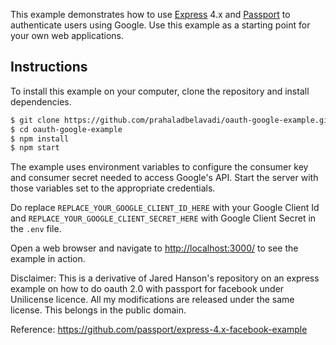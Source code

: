 This example demonstrates how to use [Express](http://expressjs.com/) 4.x and
[Passport](http://passportjs.org/) to authenticate users using Google.  Use
this example as a starting point for your own web applications.

## Instructions

To install this example on your computer, clone the repository and install
dependencies.

```bash
$ git clone https://github.com/prahaladbelavadi/oauth-google-example.git
$ cd oauth-google-example
$ npm install
$ npm start
```

The example uses environment variables to configure the consumer key and
consumer secret needed to access Google's API.  Start the server with those
variables set to the appropriate credentials.

Do replace `REPLACE_YOUR_GOOGLE_CLIENT_ID_HERE` with your Google Client Id and `REPLACE_YOUR_GOOGLE_CLIENT_SECRET_HERE` with Google Client Secret in the `.env` file.

Open a web browser and navigate to [http://localhost:3000/](http://localhost:3000/)
to see the example in action.

Disclaimer:
This is a derivative of Jared Hanson's repository on an express example on how to do oauth 2.0 with passport for facebook under Unilicense licence.
All my modifications are released under the same license.
This belongs in the public domain.

Reference: https://github.com/passport/express-4.x-facebook-example